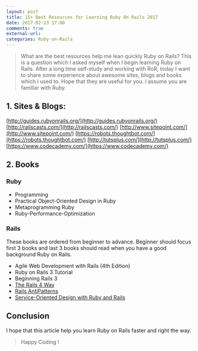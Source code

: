 ```yaml
---
layout: post
title: 15+ Best Resources for Learning Ruby On Rails 2017
date: 2017-02-23 17:00
comments: true
external-url:
categories: Ruby-on-Rails
---
```

>What are the best resources help me lean quickly Ruby on Rails? This is a question which I asked myself when I begin learning Ruby on Rails. After a long time self-study and working with RoR, today I want to share some experience about awesome sites, blogs and books which I used to. Hope that they are useful for you. I assume you are familiar with Ruby.

## 1. Sites & Blogs:

[http://guides.rubyonrails.org/](http://guides.rubyonrails.org/)
[http://railscasts.com/](http://railscasts.com/)
[http://www.sitepoint.com/](http://www.sitepoint.com/)
[https://robots.thoughtbot.com/](https://robots.thoughtbot.com/)
[http://tutsplus.com/](http://tutsplus.com/)
[https://www.codecademy.com/](https://www.codecademy.com/)

## 2. Books

### Ruby

- Programming
- Practical Object-Oriented Design in Ruby
- Metaprogramming Ruby
- Ruby-Performance-Optimization

### Rails

These books are ordered from beginner to advance. Beginner should focus first 3 books and last 3 books should read when you have a good background Ruby on Rails.

- Agile Web Development with Rails (4th Edition)
- Ruby on Rails 3 Tutorial
- Beginning Rails 3
- [The Rails 4 Way](https://app.box.com/s/ca66qei26lgcq9f43hvk0ci3dxh9hotp)
- [Rails AntiPatterns](https://app.box.com/s/ca66qei26lgcq9f43hvk0ci3dxh9hotp)
- [Service-Oriented Design with Ruby and Rails](https://drive.google.com/file/d/0BwBiCugfX7FEZXZ5OUgzSVFmY2s/view?usp=sharing)

## Conclusion

I hope that this article help you learn Ruby on Rails faster and right the way.

>Happy Coding !
